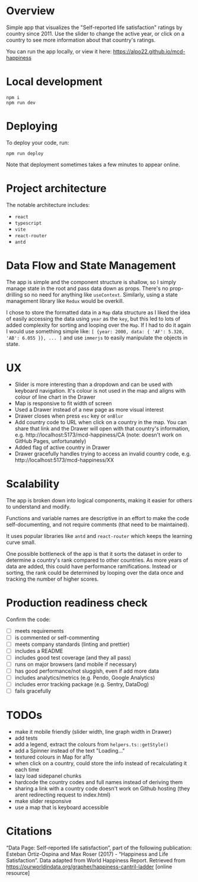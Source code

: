 # Overview

Simple app that visualizes the "Self-reported life satisfaction" ratings by country since 2011. Use the slider to change the active year, or click on a country to see more information about that country's ratings.

You can run the app locally, or view it here: https://alpo22.github.io/mcd-happiness

# Local development

```
npm i
npm run dev
```

# Deploying

To deploy your code, run:

```
npm run deploy
```

Note that deployment sometimes takes a few minutes to appear online.

# Project architecture

The notable architecture includes:

- `react`
- `typescript`
- `vite`
- `react-router`
- `antd`

# Data Flow and State Management

The app is simple and the component structure is shallow, so I simply manage state in the root and pass data down as props. There's no prop-drilling so no need for anything like `useContext`. Similarly, using a state management library like `Redux` would be overkill.

I chose to store the formatted data in a `Map` data structure as I liked the idea of easily accessing the data using `year` as the `key`, but this led to lots of added complexity for sorting and looping over the `Map`. If I had to do it again I would use something simple like: `[ {year: 2000, data: { 'AF': 5.320, 'AB': 6.055 }}, ... ]` and use `immerjs` to easily manipulate the objects in state.

# UX

- Slider is more interesting than a dropdown and can be used with keyboard navigation. It's colour is not used in the map and aligns with colour of line chart in the Drawer
- Map is responsive to fit width of screen
- Used a Drawer instead of a new page as more visual interest
- Drawer closes when press `esc` key or `onBlur`
- Add country code to URL when click on a country in the map. You can share that link and the Drawer will open with that country's information, e.g. http://localhost:5173/mcd-happiness/CA (note: doesn't work on GitHub Pages, unfortunately)
- Added flag of active country in Drawer
- Drawer gracefully handles trying to access an invalid country code, e.g. http://localhost:5173/mcd-happiness/XX

# Scalability

The app is broken down into logical components, making it easier for others to understand and modify.

Functions and variable names are descriptive in an effort to make the code self-documenting, and not require comments (that need to be maintained).

It uses popular libraries like `antd` and `react-router` which keeps the learning curve small.

One possible bottleneck of the app is that it sorts the dataset in order to determine a country's rank compared to other countries. As more years of data are added, this could have performance ramifications. Instead or sorting, the rank could be determined by looping over the data once and tracking the number of higher scores.

# Production readiness check

Confirm the code:

- [ ] meets requirements
- [ ] is commented or self-commenting
- [ ] meets company standards (linting and prettier)
- [ ] includes a README
- [ ] includes good test coverage (and they all pass)
- [ ] runs on major browsers (and mobile if necessary)
- [ ] has good performance/not sluggish, even if add more data
- [ ] includes analytics/metrics (e.g. Pendo, Google Analytics)
- [ ] includes error tracking package (e.g. Sentry, DataDog)
- [ ] fails gracefully

# TODOs

- make it mobile friendly (slider width, line graph width in Drawer)
- add tests
- add a legend, extract the colours from `helpers.ts::getStyle()`
- add a Spinner instead of the text "Loading..."
- textured colours in Map for a11y
- when click on a country, could store the info instead of recalculating it each time
- lazy load sidepanel chunks
- hardcode the country codes and full names instead of deriving them
- sharing a link with a country code doesn't work on Github hosting (they arent redirecting request to index.html)
- make slider responsive
- use a map that is keyboard accessible

# Citations

“Data Page: Self-reported life satisfaction”, part of the following publication: Esteban Ortiz-Ospina and Max Roser (2017) - “Happiness and Life Satisfaction”. Data adapted from World Happiness Report. Retrieved from https://ourworldindata.org/grapher/happiness-cantril-ladder [online resource]
